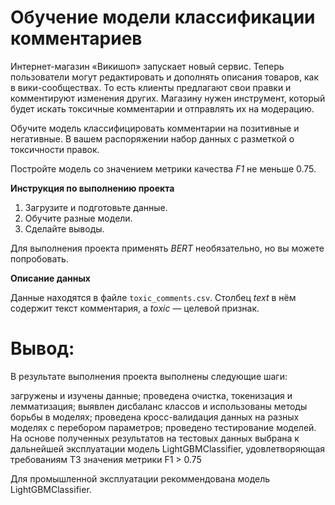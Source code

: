 # Обучение модели классификации комментариев

Интернет-магазин «Викишоп» запускает новый сервис. Теперь пользователи могут редактировать и дополнять описания товаров, как в вики-сообществах. То есть клиенты предлагают свои правки и комментируют изменения других. Магазину нужен инструмент, который будет искать токсичные комментарии и отправлять их на модерацию. 

Обучите модель классифицировать комментарии на позитивные и негативные. В вашем распоряжении набор данных с разметкой о токсичности правок.

Постройте модель со значением метрики качества *F1* не меньше 0.75. 

**Инструкция по выполнению проекта**

1. Загрузите и подготовьте данные.
2. Обучите разные модели. 
3. Сделайте выводы.

Для выполнения проекта применять *BERT* необязательно, но вы можете попробовать.

**Описание данных**

Данные находятся в файле `toxic_comments.csv`. Столбец *text* в нём содержит текст комментария, а *toxic* — целевой признак.

# Вывод:
В результате выполнения проекта выполнены следующие шаги:

загружены и изучены данные;
проведена очистка, токенизация и лемматизация;
выявлен дисбаланс классов и использованы методы борьбы в моделях;
проведена кросс-валидация данных на разных моделях с перебором параметров;
проведено тестирование моделей.
На основе полученных результатов на тестовых данных выбрана к дальнейшей эксплуатации модель LightGBMClassifier, удовлетворяющая требованиям ТЗ значения метрики F1 > 0.75

Для промышленной эксплуатации рекоммендована модель LightGBMClassifier.
